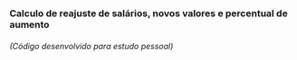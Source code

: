 ### Calculo de reajuste de salários, novos valores e percentual de aumento 
###### (Código desenvolvido para estudo pessoal)
